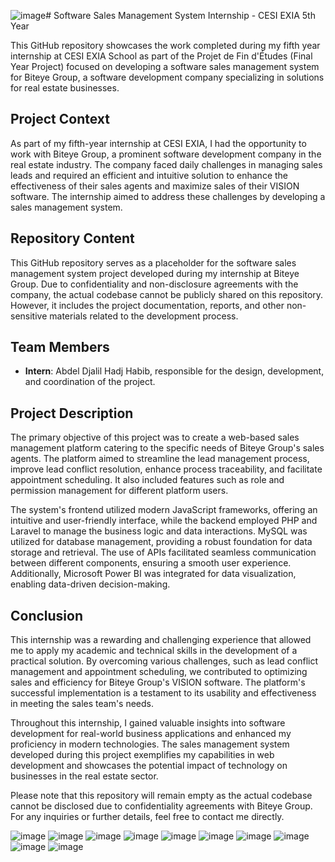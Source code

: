 ![image](https://github.com/jalilhadjhabib/Biteye-Intership/assets/101253359/ec4537bc-fe00-419d-8820-6c9dd3a05c41)# Software Sales Management System Internship - CESI EXIA 5th Year

This GitHub repository showcases the work completed during my fifth year internship at CESI EXIA School as part of the Projet de Fin d'Études (Final Year Project) focused on developing a software sales management system for Biteye Group, a software development company specializing in solutions for real estate businesses.

## Project Context
As part of my fifth-year internship at CESI EXIA, I had the opportunity to work with Biteye Group, a prominent software development company in the real estate industry. The company faced daily challenges in managing sales leads and required an efficient and intuitive solution to enhance the effectiveness of their sales agents and maximize sales of their VISION software. The internship aimed to address these challenges by developing a sales management system.

## Repository Content
This GitHub repository serves as a placeholder for the software sales management system project developed during my internship at Biteye Group. Due to confidentiality and non-disclosure agreements with the company, the actual codebase cannot be publicly shared on this repository. However, it includes the project documentation, reports, and other non-sensitive materials related to the development process.

## Team Members
- **Intern**: Abdel Djalil Hadj Habib, responsible for the design, development, and coordination of the project.

## Project Description
The primary objective of this project was to create a web-based sales management platform catering to the specific needs of Biteye Group's sales agents. The platform aimed to streamline the lead management process, improve lead conflict resolution, enhance process traceability, and facilitate appointment scheduling. It also included features such as role and permission management for different platform users.

The system's frontend utilized modern JavaScript frameworks, offering an intuitive and user-friendly interface, while the backend employed PHP and Laravel to manage the business logic and data interactions. MySQL was utilized for database management, providing a robust foundation for data storage and retrieval. The use of APIs facilitated seamless communication between different components, ensuring a smooth user experience. Additionally, Microsoft Power BI was integrated for data visualization, enabling data-driven decision-making.

## Conclusion
This internship was a rewarding and challenging experience that allowed me to apply my academic and technical skills in the development of a practical solution. By overcoming various challenges, such as lead conflict management and appointment scheduling, we contributed to optimizing sales and efficiency for Biteye Group's VISION software. The platform's successful implementation is a testament to its usability and effectiveness in meeting the sales team's needs.

Throughout this internship, I gained valuable insights into software development for real-world business applications and enhanced my proficiency in modern technologies. The sales management system developed during this project exemplifies my capabilities in web development and showcases the potential impact of technology on businesses in the real estate sector.

Please note that this repository will remain empty as the actual codebase cannot be disclosed due to confidentiality agreements with Biteye Group. For any inquiries or further details, feel free to contact me directly.

![image](https://github.com/jalilhadjhabib/Biteye-Intership/assets/101253359/94194e5f-f774-499b-83ab-b069f003ba4a)
![image](https://github.com/jalilhadjhabib/Biteye-Intership/assets/101253359/0309f94d-6b3a-4f3d-ad06-e843e54cdd69)
![image](https://github.com/jalilhadjhabib/Biteye-Intership/assets/101253359/4924eb2e-bfbf-406a-a9d7-7989ef0e9444)
![image](https://github.com/jalilhadjhabib/Biteye-Intership/assets/101253359/cb97bab7-4485-4312-a820-104f4aa06bb1)
![image](https://github.com/jalilhadjhabib/Biteye-Intership/assets/101253359/37ea35a6-9e93-4548-92f7-b7e9a0c4fb2f)
![image](https://github.com/jalilhadjhabib/Biteye-Intership/assets/101253359/d0c794de-6105-4b53-b6c0-63cf854cbbef)
![image](https://github.com/jalilhadjhabib/Biteye-Intership/assets/101253359/9186a76b-3f34-4359-9243-3bd2c1b265f9)
![image](https://github.com/jalilhadjhabib/Biteye-Intership/assets/101253359/eef1e534-14b0-40d9-85cc-7eb3135287fb)
![image](https://github.com/jalilhadjhabib/Biteye-Intership/assets/101253359/ab7f62a1-0120-4033-9bbc-15a0e95159d9)
![image](https://github.com/jalilhadjhabib/Biteye-Intership/assets/101253359/5938d167-68b7-4532-b5bf-a2ea89ebf961)


